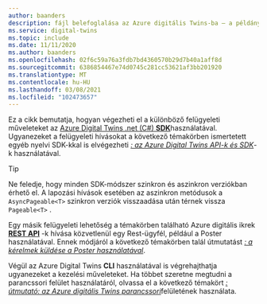 ```yaml
---
author: baanders
description: fájl belefoglalása az Azure digitális Twins-ba – a példány kezelésének módjai
ms.service: digital-twins
ms.topic: include
ms.date: 11/11/2020
ms.author: baanders
ms.openlocfilehash: 02f6c59a76a3fdb7bd4360570b29d7b40a1aff8d
ms.sourcegitcommit: 6386854467e74d0745c281cc53621af3bb201920
ms.translationtype: MT
ms.contentlocale: hu-HU
ms.lasthandoff: 03/08/2021
ms.locfileid: "102473657"
---
```

Ez a cikk bemutatja, hogyan végezheti el a különböző felügyeleti műveleteket az [Azure Digital Twins .net (C#) **SDK**](/dotnet/api/overview/azure/digitaltwins/management)használatával. Ugyanezeket a felügyeleti hívásokat a következő témakörben ismertetett egyéb nyelvi SDK-kkal is elvégezheti [*: az Azure Digital Twins API-k és SDK*](../articles/digital-twins/how-to-use-apis-sdks.md)-k használatával.

> [!TIP] 
> Ne feledje, hogy minden SDK-módszer szinkron és aszinkron verziókban érhető el. A lapozási hívások esetében az aszinkron metódusok a `AsyncPageable<T>` szinkron verziók visszaadása után térnek vissza `Pageable<T>` .

Egy másik felügyeleti lehetőség a témakörben található Azure digitális ikrek [**REST API**](/rest/api/azure-digitaltwins/) -k hívása közvetlenül egy Rest-ügyfél, például a Poster használatával. Ennek módjáról a következő témakörben talál útmutatást [*: a kérelmek küldése a Poster használatával*](../articles/digital-twins/how-to-use-postman.md).

Végül az Azure Digital Twins **CLI** használatával is végrehajthatja ugyanezeket a kezelési műveleteket. Ha többet szeretne megtudni a parancssori felület használatáról, olvassa el a következő témakört [*: útmutató: az Azure digitális Twins parancssori*](../articles/digital-twins/how-to-use-cli.md)felületének használata.